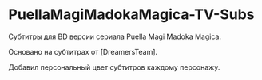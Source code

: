 # PuellaMagiMadokaMagica-TV-Subs

Субтитры для BD версии сериала Puella Magi Madoka Magica.

Основано на субтитрах от [DreamersTeam].

Добавил персональный цвет субтитров каждому персонажу.
